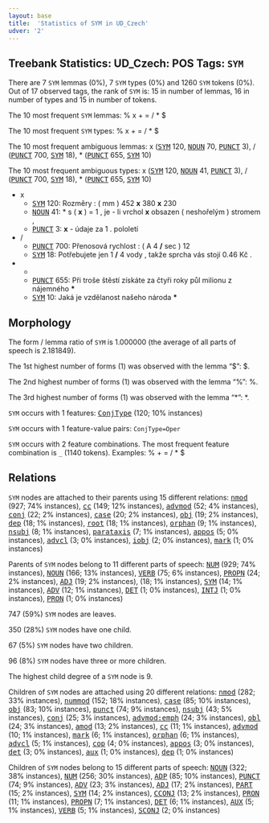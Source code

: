 ```yaml
---
layout: base
title:  'Statistics of SYM in UD_Czech'
udver: '2'
---
```


## Treebank Statistics: UD_Czech: POS Tags: `SYM`

There are 7 `SYM` lemmas (0%), 7 `SYM` types (0%) and 1260 `SYM` tokens (0%).
Out of 17 observed tags, the rank of `SYM` is: 15 in number of lemmas, 16 in number of types and 15 in number of tokens.

The 10 most frequent `SYM` lemmas: % x + = / * $

The 10 most frequent `SYM` types:  % x + = / * $

The 10 most frequent ambiguous lemmas: x (<tt><a href="cs-pos-SYM.html">SYM</a></tt> 120, <tt><a href="cs-pos-NOUN.html">NOUN</a></tt> 70, <tt><a href="cs-pos-PUNCT.html">PUNCT</a></tt> 3), / (<tt><a href="cs-pos-PUNCT.html">PUNCT</a></tt> 700, <tt><a href="cs-pos-SYM.html">SYM</a></tt> 18), * (<tt><a href="cs-pos-PUNCT.html">PUNCT</a></tt> 655, <tt><a href="cs-pos-SYM.html">SYM</a></tt> 10)

The 10 most frequent ambiguous types:  x (<tt><a href="cs-pos-SYM.html">SYM</a></tt> 120, <tt><a href="cs-pos-NOUN.html">NOUN</a></tt> 41, <tt><a href="cs-pos-PUNCT.html">PUNCT</a></tt> 3), / (<tt><a href="cs-pos-PUNCT.html">PUNCT</a></tt> 700, <tt><a href="cs-pos-SYM.html">SYM</a></tt> 18), * (<tt><a href="cs-pos-PUNCT.html">PUNCT</a></tt> 655, <tt><a href="cs-pos-SYM.html">SYM</a></tt> 10)


* x
  * <tt><a href="cs-pos-SYM.html">SYM</a></tt> 120: Rozměry : ( mm ) 452 <b>x</b> 380 <b>x</b> 230
  * <tt><a href="cs-pos-NOUN.html">NOUN</a></tt> 41: * s ( <b>x</b> ) = 1 , je - li vrchol <b>x</b> obsazen ( neshořelým ) stromem ,
  * <tt><a href="cs-pos-PUNCT.html">PUNCT</a></tt> 3: <b>x</b> - údaje za 1 . pololetí
* /
  * <tt><a href="cs-pos-PUNCT.html">PUNCT</a></tt> 700: Přenosová rychlost : ( A 4 <b>/</b> sec ) 12
  * <tt><a href="cs-pos-SYM.html">SYM</a></tt> 18: Potřebujete jen 1 <b>/</b> 4 vody , takže sprcha vás stojí 0.46 Kč .
* *
  * <tt><a href="cs-pos-PUNCT.html">PUNCT</a></tt> 655: Při troše štěstí získáte za čtyři roky půl milionu z nájemného <b>*</b>
  * <tt><a href="cs-pos-SYM.html">SYM</a></tt> 10: Jaká je vzdělanost našeho národa <b>*</b>

## Morphology

The form / lemma ratio of `SYM` is 1.000000 (the average of all parts of speech is 2.181849).

The 1st highest number of forms (1) was observed with the lemma “$”: $.

The 2nd highest number of forms (1) was observed with the lemma “%”: %.

The 3rd highest number of forms (1) was observed with the lemma “*”: *.

`SYM` occurs with 1 features: <tt><a href="cs-feat-ConjType.html">ConjType</a></tt> (120; 10% instances)

`SYM` occurs with 1 feature-value pairs: `ConjType=Oper`

`SYM` occurs with 2 feature combinations.
The most frequent feature combination is `_` (1140 tokens).
Examples: % + = / * $


## Relations

`SYM` nodes are attached to their parents using 15 different relations: <tt><a href="cs-dep-nmod.html">nmod</a></tt> (927; 74% instances), <tt><a href="cs-dep-cc.html">cc</a></tt> (149; 12% instances), <tt><a href="cs-dep-advmod.html">advmod</a></tt> (52; 4% instances), <tt><a href="cs-dep-conj.html">conj</a></tt> (22; 2% instances), <tt><a href="cs-dep-case.html">case</a></tt> (20; 2% instances), <tt><a href="cs-dep-obj.html">obj</a></tt> (19; 2% instances), <tt><a href="cs-dep-dep.html">dep</a></tt> (18; 1% instances), <tt><a href="cs-dep-root.html">root</a></tt> (18; 1% instances), <tt><a href="cs-dep-orphan.html">orphan</a></tt> (9; 1% instances), <tt><a href="cs-dep-nsubj.html">nsubj</a></tt> (8; 1% instances), <tt><a href="cs-dep-parataxis.html">parataxis</a></tt> (7; 1% instances), <tt><a href="cs-dep-appos.html">appos</a></tt> (5; 0% instances), <tt><a href="cs-dep-advcl.html">advcl</a></tt> (3; 0% instances), <tt><a href="cs-dep-iobj.html">iobj</a></tt> (2; 0% instances), <tt><a href="cs-dep-mark.html">mark</a></tt> (1; 0% instances)

Parents of `SYM` nodes belong to 11 different parts of speech: <tt><a href="cs-pos-NUM.html">NUM</a></tt> (929; 74% instances), <tt><a href="cs-pos-NOUN.html">NOUN</a></tt> (166; 13% instances), <tt><a href="cs-pos-VERB.html">VERB</a></tt> (75; 6% instances), <tt><a href="cs-pos-PROPN.html">PROPN</a></tt> (24; 2% instances), <tt><a href="cs-pos-ADJ.html">ADJ</a></tt> (19; 2% instances),  (18; 1% instances), <tt><a href="cs-pos-SYM.html">SYM</a></tt> (14; 1% instances), <tt><a href="cs-pos-ADV.html">ADV</a></tt> (12; 1% instances), <tt><a href="cs-pos-DET.html">DET</a></tt> (1; 0% instances), <tt><a href="cs-pos-INTJ.html">INTJ</a></tt> (1; 0% instances), <tt><a href="cs-pos-PRON.html">PRON</a></tt> (1; 0% instances)

747 (59%) `SYM` nodes are leaves.

350 (28%) `SYM` nodes have one child.

67 (5%) `SYM` nodes have two children.

96 (8%) `SYM` nodes have three or more children.

The highest child degree of a `SYM` node is 9.

Children of `SYM` nodes are attached using 20 different relations: <tt><a href="cs-dep-nmod.html">nmod</a></tt> (282; 33% instances), <tt><a href="cs-dep-nummod.html">nummod</a></tt> (152; 18% instances), <tt><a href="cs-dep-case.html">case</a></tt> (85; 10% instances), <tt><a href="cs-dep-obj.html">obj</a></tt> (83; 10% instances), <tt><a href="cs-dep-punct.html">punct</a></tt> (74; 9% instances), <tt><a href="cs-dep-nsubj.html">nsubj</a></tt> (43; 5% instances), <tt><a href="cs-dep-conj.html">conj</a></tt> (25; 3% instances), <tt><a href="cs-dep-advmod-emph.html">advmod:emph</a></tt> (24; 3% instances), <tt><a href="cs-dep-obl.html">obl</a></tt> (24; 3% instances), <tt><a href="cs-dep-amod.html">amod</a></tt> (13; 2% instances), <tt><a href="cs-dep-cc.html">cc</a></tt> (11; 1% instances), <tt><a href="cs-dep-advmod.html">advmod</a></tt> (10; 1% instances), <tt><a href="cs-dep-mark.html">mark</a></tt> (6; 1% instances), <tt><a href="cs-dep-orphan.html">orphan</a></tt> (6; 1% instances), <tt><a href="cs-dep-advcl.html">advcl</a></tt> (5; 1% instances), <tt><a href="cs-dep-cop.html">cop</a></tt> (4; 0% instances), <tt><a href="cs-dep-appos.html">appos</a></tt> (3; 0% instances), <tt><a href="cs-dep-det.html">det</a></tt> (3; 0% instances), <tt><a href="cs-dep-aux.html">aux</a></tt> (1; 0% instances), <tt><a href="cs-dep-dep.html">dep</a></tt> (1; 0% instances)

Children of `SYM` nodes belong to 15 different parts of speech: <tt><a href="cs-pos-NOUN.html">NOUN</a></tt> (322; 38% instances), <tt><a href="cs-pos-NUM.html">NUM</a></tt> (256; 30% instances), <tt><a href="cs-pos-ADP.html">ADP</a></tt> (85; 10% instances), <tt><a href="cs-pos-PUNCT.html">PUNCT</a></tt> (74; 9% instances), <tt><a href="cs-pos-ADV.html">ADV</a></tt> (23; 3% instances), <tt><a href="cs-pos-ADJ.html">ADJ</a></tt> (17; 2% instances), <tt><a href="cs-pos-PART.html">PART</a></tt> (15; 2% instances), <tt><a href="cs-pos-SYM.html">SYM</a></tt> (14; 2% instances), <tt><a href="cs-pos-CCONJ.html">CCONJ</a></tt> (13; 2% instances), <tt><a href="cs-pos-PRON.html">PRON</a></tt> (11; 1% instances), <tt><a href="cs-pos-PROPN.html">PROPN</a></tt> (7; 1% instances), <tt><a href="cs-pos-DET.html">DET</a></tt> (6; 1% instances), <tt><a href="cs-pos-AUX.html">AUX</a></tt> (5; 1% instances), <tt><a href="cs-pos-VERB.html">VERB</a></tt> (5; 1% instances), <tt><a href="cs-pos-SCONJ.html">SCONJ</a></tt> (2; 0% instances)


